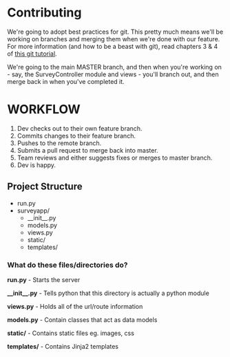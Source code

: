 # Contributing

We're going to adopt best practices for git. This pretty much means we'll be working on branches and merging them when we're done with our feature. For more information (and how to be a beast with git), read chapters 3 & 4 of [this git tutorial](https://www.learnenough.com/git-tutorial#sec-branching_and_merging).

We're going to the main MASTER branch, and then when you're working on - say, the SurveyController module and views - you'll branch out, and then merge back in when you've completed it.

WORKFLOW
========

1. Dev checks out to their own feature branch.
2. Commits changes to their feature branch.
3. Pushes to the remote branch.
4. Submits a pull request to merge back into master.
5. Team reviews and either suggests fixes or merges to master branch.
6. Dev is happy.


## Project Structure

 - run.py  
 - surveyapp/ 
    - \_\_init\_\_.py
    - models.py
    - views.py
    - static/
    - templates/

### What do these files/directories do?

__run.py__ - Starts the server

__\_\_init\_\_.py__ - Tells python that this directory is actually a python module

__views.py__ - Holds all of the url/route information

__models.py__ - Contain classes that act as data models

__static/__ - Contains static files eg. images, css

__templates/__ - Contains Jinja2 templates
